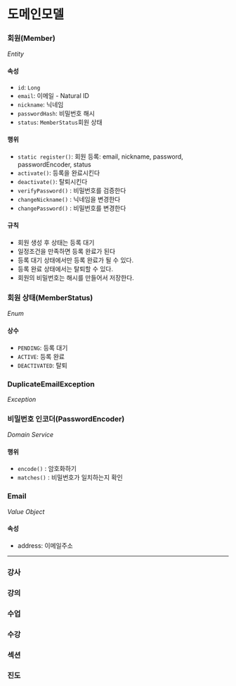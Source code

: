 # 도메인모델

### 회원(Member)
_Entity_
#### 속성
- `id`: `Long`
- `email`: 이메일 - Natural ID
- `nickname`: 닉네임
- `passwordHash`: 비밀번호 해시
- `status`: `MemberStatus`회원 상태
#### 행위
- `static register()`: 회원 등록: email, nickname, password, passwordEncoder, status
- `activate()`: 등록을 완료시킨다
- `deactivate()`: 탈퇴시킨다
- `verifyPassword()` : 비밀번호를 검증한다
- `changeNickname()` : 닉네임을 변경한다
- `changePassword()` : 비밀번호를 변경한다
#### 규칙
- 회원 생성 후 상태는 등록 대기
- 일정조건을 만족하면 등록 완료가 된다
- 등록 대기 상태에서만 등록 완료가 될 수 있다.
- 등록 완료 상태에서는 탈퇴할 수 있다.
- 회원의 비밀번호는 해시를 만들어서 저장한다.

### 회원 상태(MemberStatus)
_Enum_
#### 상수
- `PENDING`: 등록 대기
- `ACTIVE`: 등록 완료
- `DEACTIVATED`: 탈퇴

### DuplicateEmailException
_Exception_

### 비밀번호 인코더(PasswordEncoder)
_Domain Service_
#### 행위
- `encode()` : 암호화하기
- `matches()` : 비밀번호가 일치하는지 확인

### Email
_Value Object_
#### 속성
- address: 이메일주소
---

### 강사
### 강의
### 수업
### 수강
### 섹션
### 진도